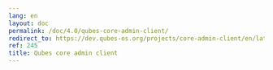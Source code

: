 ```yaml
---
lang: en
layout: doc
permalink: /doc/4.0/qubes-core-admin-client/
redirect_to: https://dev.qubes-os.org/projects/core-admin-client/en/latest/
ref: 245
title: Qubes core admin client
---
```

